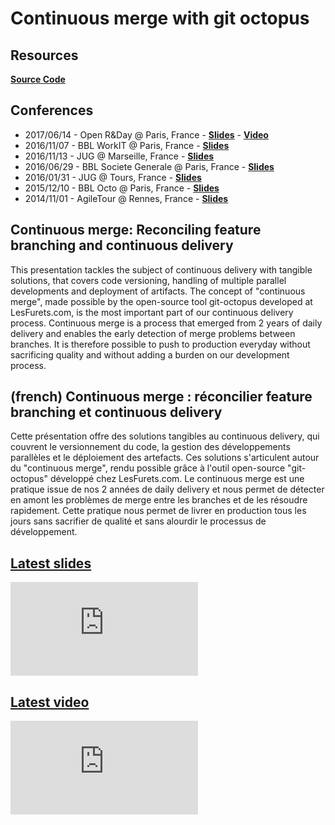 # Continuous merge with git octopus

## Resources

<span class="icon icon-github">**[Source Code](https://github.com/lesfurets/git-octopus)**</span>

## Conferences

- 2017/06/14 - Open R&Day @ Paris, France - <span class="icon icon-slideshare">**[Slides](https://dubreuia.github.io/alexandredubreuil.com/conferences/continuous-merge-git-octopus/continuous-delivery-open-r-and-d-day.html)**</span> - <span class="icon icon-youtube">**[Video](https://www.youtube.com/watch?v=SL9fuglqBH4)**</span>
- 2016/11/07 - BBL WorkIT @ Paris, France - <span class="icon icon-slideshare">**[Slides](https://dubreuia.github.io/alexandredubreuil.com/conferences/continuous-merge-git-octopus/continuous-delivery-workit-2016.html)**</span>
- 2016/11/13 - JUG @ Marseille, France - <span class="icon icon-slideshare">**[Slides](https://dubreuia.github.io/alexandredubreuil.com/conferences/continuous-merge-git-octopus/continuous-delivery-marseille-jug-2016.html)**</span>
- 2016/06/29 - BBL Societe Generale @ Paris, France - <span class="icon icon-slideshare">**[Slides](https://dubreuia.github.io/alexandredubreuil.com/conferences/continuous-merge-git-octopus/continuous-delivery-marseille-jug-2016.html)**</span>
- 2016/01/31 - JUG @ Tours, France - <span class="icon icon-slideshare">**[Slides](https://dubreuia.github.io/alexandredubreuil.com/conferences/continuous-merge-git-octopus/continuous-delivery-marseille-jug-2016.html)**</span>
- 2015/12/10 - BBL Octo @ Paris, France - <span class="icon icon-slideshare">**[Slides](https://dubreuia.github.io/alexandredubreuil.com/conferences/continuous-merge-git-octopus/continuous-delivery-marseille-jug-2016.html)**</span>
- 2014/11/01 - AgileTour @ Rennes, France - <span class="icon icon-slideshare">**[Slides](https://dubreuia.github.io/alexandredubreuil.com/conferences/continuous-merge-git-octopus/continuous-delivery-agile-tour-rennes-2014.html)**</span>

## Continuous merge: Reconciling feature branching and continuous delivery

This presentation tackles the subject of continuous delivery with tangible solutions, that covers code versioning, handling of multiple parallel developments and deployment of artifacts. The concept of "continuous merge", made possible by the open-source tool git-octopus developed at LesFurets.com, is the most important part of our continuous delivery process. Continuous merge is a process that emerged from 2 years of daily delivery and enables the early detection of merge problems between branches. It is therefore possible to push to production everyday without sacrificing quality and without adding a burden on our development process.

## (french) Continuous merge : réconcilier feature branching et continuous delivery

Cette présentation offre des solutions tangibles au continuous delivery, qui couvrent le versionnement du code, la gestion des développements parallèles et le déploiement des artefacts. Ces solutions s'articulent autour du "continuous merge", rendu possible grâce à l'outil open-source "git-octopus" développé chez LesFurets.com. Le continuous merge est une pratique issue de nos 2 années de daily delivery et nous permet de détecter en amont les problèmes de merge entre les branches et de les résoudre rapidement. Cette pratique nous permet de livrer en production tous les jours sans sacrifier de qualité et sans alourdir le processus de développement.

## [Latest slides](https://dubreuia.github.io/alexandredubreuil.com/conferences/continuous-merge-git-octopus/continuous-delivery-open-r-and-d-day.html)

<iframe class="slides" src="https://dubreuia.github.io/alexandredubreuil.com/conferences/continuous-merge-git-octopus/continuous-delivery-open-r-and-d-day.html" frameborder="0"></iframe>

## [Latest video](https://www.youtube-nocookie.com/embed/SL9fuglqBH4)

<iframe class="video" src="https://www.youtube-nocookie.com/embed/SL9fuglqBH4" frameborder="0" allow="accelerometer; autoplay; encrypted-media; gyroscope; picture-in-picture" allowfullscreen></iframe>

